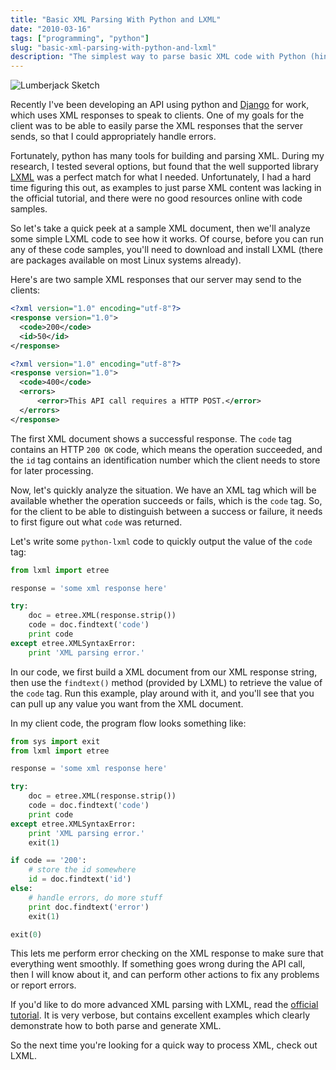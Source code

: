 ```yaml
---
title: "Basic XML Parsing With Python and LXML"
date: "2010-03-16"
tags: ["programming", "python"]
slug: "basic-xml-parsing-with-python-and-lxml"
description: "The simplest way to parse basic XML code with Python (hint: use LXML)."
---
```



![Lumberjack Sketch][]


Recently I've been developing an API using python and [Django][] for work,
which uses XML responses to speak to clients.  One of my goals for the client
was to be able to easily parse the XML responses that the server sends, so that
I could appropriately handle errors.

Fortunately, python has many tools for building and parsing XML.  During my
research, I tested several options, but found that the well supported library
[LXML][] was a perfect match for what I needed.  Unfortunately, I had a hard
time figuring this out, as examples to just parse XML content was lacking in
the official tutorial, and there were no good resources online with code
samples.

So let's take a quick peek at a sample XML document, then we'll analyze some
simple LXML code to see how it works.  Of course, before you can run any of
these code samples, you'll need to download and install LXML (there are
packages available on most Linux systems already).

Here's are two sample XML responses that our server may send to the clients:

```xml
<?xml version="1.0" encoding="utf-8"?>
<response version="1.0">
  <code>200</code>
  <id>50</id>
</response>
```

```xml
<?xml version="1.0" encoding="utf-8"?>
<response version="1.0">
  <code>400</code>
  <errors>
      <error>This API call requires a HTTP POST.</error>
  </errors>
</response>
```

The first XML document shows a successful response.  The `code` tag contains an
HTTP `200 OK` code, which means the operation succeeded, and the `id` tag
contains an identification number which the client needs to store for later
processing.

Now, let's quickly analyze the situation.  We have an XML tag which will be
available whether the operation succeeds or fails, which is the `code` tag.
So, for the client to be able to distinguish between a success or failure, it
needs to first figure out what `code` was returned.

Let's write some `python-lxml` code to quickly output the value of the `code`
tag:

```python
from lxml import etree

response = 'some xml response here'

try:
    doc = etree.XML(response.strip())
    code = doc.findtext('code')
    print code
except etree.XMLSyntaxError:
    print 'XML parsing error.'
```

In our code, we first build a XML document from our XML response string, then
use the `findtext()` method (provided by LXML) to retrieve the value of the
`code` tag.  Run this example, play around with it, and you'll see that you can
pull up any value you want from the XML document.

In my client code, the program flow looks something like:

```python
from sys import exit
from lxml import etree

response = 'some xml response here'

try:
    doc = etree.XML(response.strip())
    code = doc.findtext('code')
    print code
except etree.XMLSyntaxError:
    print 'XML parsing error.'
    exit(1)

if code == '200':
    # store the id somewhere
    id = doc.findtext('id')
else:
    # handle errors, do more stuff
    print doc.findtext('error')
    exit(1)

exit(0)
```

This lets me perform error checking on the XML response to make sure that
everything went smoothly.  If something goes wrong during the API call, then I
will know about it, and can perform other actions to fix any problems or report
errors.

If you'd like to do more advanced XML parsing with LXML, read the
[official tutorial][].  It is very verbose, but contains excellent examples
which clearly demonstrate how to both parse and generate XML.

So the next time you're looking for a quick way to process XML, check out LXML.


  [Lumberjack Sketch]: /static/blog/images/2010/lumberjack-sketch.png "Lumberjack Sketch"
  [Django]: https://www.djangoproject.com/ "Django"
  [LXML]: http://lxml.de/ "LXML"
  [official tutorial]: http://lxml.de/tutorial.html "LXML Tutorial"

